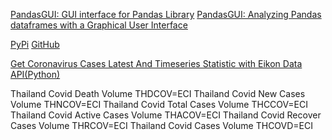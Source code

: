 [PandasGUI: GUI interface for Pandas Library](https://dev.to/gagande90/pandasgui-an-gui-interface-for-pandas-library-bp6)
[PandasGUI: Analyzing Pandas dataframes with a Graphical User Interface](https://towardsdatascience.com/pandasgui-analyzing-pandas-dataframes-with-a-graphical-user-interface-36f5c1357b1d)

[PyPi](https://pypi.org/project/pandasgui/)
[GitHub](https://github.com/adamerose/pandasgui)

[Get Coronavirus Cases Latest And Timeseries Statistic with Eikon Data API(Python)](https://github.com/Refinitiv-API-Samples/Article.EikonAPI.Python.CoronavirusStatistic)

Thailand Covid Death Volume THDCOV=ECI
Thailand Covid New Cases Volume THNCOV=ECI
Thailand Covid Total Cases Volume THCCOV=ECI
Thailand Covid Active Cases Volume THACOV=ECI
Thailand Covid Recover Cases Volume THRCOV=ECI
Thailand Covid Cases Volume THCOVD=ECI